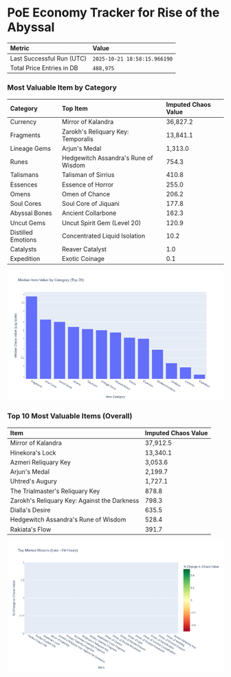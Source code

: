 # PoE Economy Tracker for Rise of the Abyssal

<!-- START_MAINTENANCE -->
| Metric | Value |
|:---|:---|
| Last Successful Run (UTC) | `2025-10-21 18:58:15.966190` |
| Total Price Entries in DB | `488,975` |

<!-- END_MAINTENANCE -->

<!-- START_DATAFRAME_DEBUG -->
<!-- END_DATAFRAME_DEBUG -->

<!-- START_CATEGORY_ANALYSIS -->
### Most Valuable Item by Category
| Category | Top Item | Imputed Chaos Value |
| :--- | :--- | :--- |
| Currency | Mirror of Kalandra | 36,827.2 |
| Fragments | Zarokh's Reliquary Key: Temporalis | 13,841.1 |
| Lineage Gems | Arjun's Medal | 1,313.0 |
| Runes | Hedgewitch Assandra's Rune of Wisdom | 754.3 |
| Talismans | Talisman of Sirrius | 410.8 |
| Essences | Essence of Horror | 255.0 |
| Omens | Omen of Chance | 206.2 |
| Soul Cores | Soul Core of Jiquani | 177.8 |
| Abyssal Bones | Ancient Collarbone | 162.3 |
| Uncut Gems | Uncut Spirit Gem (Level 20) | 120.9 |
| Distilled Emotions | Concentrated Liquid Isolation | 10.2 |
| Catalysts | Reaver Catalyst | 1.0 |
| Expedition | Exotic Coinage | 0.1 |


![Category Analysis Chart](charts/category_analysis.png)
<!-- END_ANALYSIS -->

<!-- START_ANALYSIS -->
### Top 10 Most Valuable Items (Overall)
| Item | Imputed Chaos Value |
| :--- | :--- |
| Mirror of Kalandra | 37,912.5 |
| Hinekora's Lock | 13,340.1 |
| Azmeri Reliquary Key | 3,053.6 |
| Arjun's Medal | 2,199.7 |
| Uhtred's Augury | 1,727.1 |
| The Trialmaster's Reliquary Key | 878.8 |
| Zarokh's Reliquary Key: Against the Darkness | 798.3 |
| Dialla's Desire | 635.5 |
| Hedgewitch Assandra's Rune of Wisdom | 528.4 |
| Rakiata's Flow | 391.7 |


![Market Movers Chart](charts/market_movers.png)
<!-- END_ANALYSIS -->
